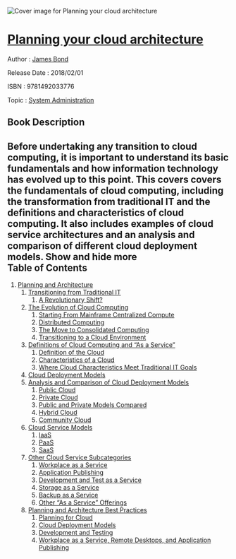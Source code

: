 ![Cover image for Planning your cloud architecture](https://imgdetail.ebookreading.net/cover/cover/system_admin/EB9781492033776.jpg)

[Planning your cloud architecture](https://ebookreading.net/view/book/Planning+your+cloud+architecture-EB9781492033776_1.html "Planning your cloud architecture")
====================================================================================================================

Author : [James Bond](https://ebookreading.net/search/author/James+Bond)

Release Date : 2018/02/01

ISBN : 9781492033776

Topic : [System Administration](https://ebookreading.net/search/category/system-administration)

Book Description
-----------------

 Before undertaking any transition to cloud computing, it is important to understand its basic fundamentals and how information technology has evolved up to this point. This covers covers the fundamentals of cloud computing, including the transformation from traditional IT and the definitions and characteristics of cloud computing. It also includes examples of cloud service architectures and an analysis and comparison of different cloud deployment models.
        Show and hide more                
Table of Contents
-----------------

1. [Planning and Architecture](https://ebookreading.net/view/book/Planning+your+cloud+architecture-EB9781492033776_3.html#planning_and_archit)
    1. [Transitioning from Traditional IT](https://ebookreading.net/view/book/Planning+your+cloud+architecture-EB9781492033776_3.html#transitioning_from_)
        1. [A Revolutionary Shift?](https://ebookreading.net/view/book/Planning+your+cloud+architecture-EB9781492033776_3.html#revolutionary_shift)
    1. [The Evolution of Cloud Computing](https://ebookreading.net/view/book/Planning+your+cloud+architecture-EB9781492033776_3.html#evolution_of_cloud_)
        1. [Starting From Mainframe Centralized Compute](https://ebookreading.net/view/book/Planning+your+cloud+architecture-EB9781492033776_3.html#starting_from_mainf)
        1. [Distributed Computing](https://ebookreading.net/view/book/Planning+your+cloud+architecture-EB9781492033776_3.html#distributed_computi)
        1. [The Move to Consolidated Computing](https://ebookreading.net/view/book/Planning+your+cloud+architecture-EB9781492033776_3.html#move_to_consolidate)
        1. [Transitioning to a Cloud Environment](https://ebookreading.net/view/book/Planning+your+cloud+architecture-EB9781492033776_3.html#transitioning_to_a_)
    1. [Definitions of Cloud Computing and “As a Service”](https://ebookreading.net/view/book/Planning+your+cloud+architecture-EB9781492033776_3.html#definitions_of_clou)
        1. [Definition of the Cloud](https://ebookreading.net/view/book/Planning+your+cloud+architecture-EB9781492033776_3.html#definition_of_the_c)
        1. [Characteristics of a Cloud](https://ebookreading.net/view/book/Planning+your+cloud+architecture-EB9781492033776_3.html#characteristics_of_)
        1. [Where Cloud Characteristics Meet Traditional IT Goals](https://ebookreading.net/view/book/Planning+your+cloud+architecture-EB9781492033776_3.html#where_cloud_charact)
    1. [Cloud Deployment Models](https://ebookreading.net/view/book/Planning+your+cloud+architecture-EB9781492033776_3.html#cloud_deployment_mo)
    1. [Analysis and Comparison of Cloud Deployment Models](https://ebookreading.net/view/book/Planning+your+cloud+architecture-EB9781492033776_3.html#analysis_and_compar)
        1. [Public Cloud](https://ebookreading.net/view/book/Planning+your+cloud+architecture-EB9781492033776_3.html#public_cloud)
        1. [Private Cloud](https://ebookreading.net/view/book/Planning+your+cloud+architecture-EB9781492033776_3.html#private_cloud)
        1. [Public and Private Models Compared](https://ebookreading.net/view/book/Planning+your+cloud+architecture-EB9781492033776_3.html#public_and_private_)
        1. [Hybrid Cloud](https://ebookreading.net/view/book/Planning+your+cloud+architecture-EB9781492033776_3.html#hybrid_cloud)
        1. [Community Cloud](https://ebookreading.net/view/book/Planning+your+cloud+architecture-EB9781492033776_3.html#community_cloud)
    1. [Cloud Service Models](https://ebookreading.net/view/book/Planning+your+cloud+architecture-EB9781492033776_3.html#cloud_service_model)
        1. [IaaS](https://ebookreading.net/view/book/Planning+your+cloud+architecture-EB9781492033776_3.html#iaas)
        1. [PaaS](https://ebookreading.net/view/book/Planning+your+cloud+architecture-EB9781492033776_3.html#paas)
        1. [SaaS](https://ebookreading.net/view/book/Planning+your+cloud+architecture-EB9781492033776_3.html#saas)
    1. [Other Cloud Service Subcategories](https://ebookreading.net/view/book/Planning+your+cloud+architecture-EB9781492033776_3.html#other_cloud_service)
        1. [Workplace as a Service](https://ebookreading.net/view/book/Planning+your+cloud+architecture-EB9781492033776_3.html#workplace_as_a_serv)
        1. [Application Publishing](https://ebookreading.net/view/book/Planning+your+cloud+architecture-EB9781492033776_3.html#application_publish)
        1. [Development and Test as a Service](https://ebookreading.net/view/book/Planning+your+cloud+architecture-EB9781492033776_3.html#development_and_tes)
        1. [Storage as a Service](https://ebookreading.net/view/book/Planning+your+cloud+architecture-EB9781492033776_3.html#storage_as_a_servic)
        1. [Backup as a Service](https://ebookreading.net/view/book/Planning+your+cloud+architecture-EB9781492033776_3.html#backup_as_a_service)
        1. [Other “As a Service” Offerings](https://ebookreading.net/view/book/Planning+your+cloud+architecture-EB9781492033776_3.html#other_quotation_mar)
    1. [Planning and Architecture Best Practices](https://ebookreading.net/view/book/Planning+your+cloud+architecture-EB9781492033776_3.html#planning_and_archit)
        1. [Planning for Cloud](https://ebookreading.net/view/book/Planning+your+cloud+architecture-EB9781492033776_3.html#planning_for_cloud)
        1. [Cloud Deployment Models](https://ebookreading.net/view/book/Planning+your+cloud+architecture-EB9781492033776_3.html#cloud_deployment_mo)
        1. [Development and Testing](https://ebookreading.net/view/book/Planning+your+cloud+architecture-EB9781492033776_3.html#development_and_tes)
        1. [Workplace as a Service, Remote Desktops, and Application Publishing](https://ebookreading.net/view/book/Planning+your+cloud+architecture-EB9781492033776_3.html#workplace_as_a_serv)
